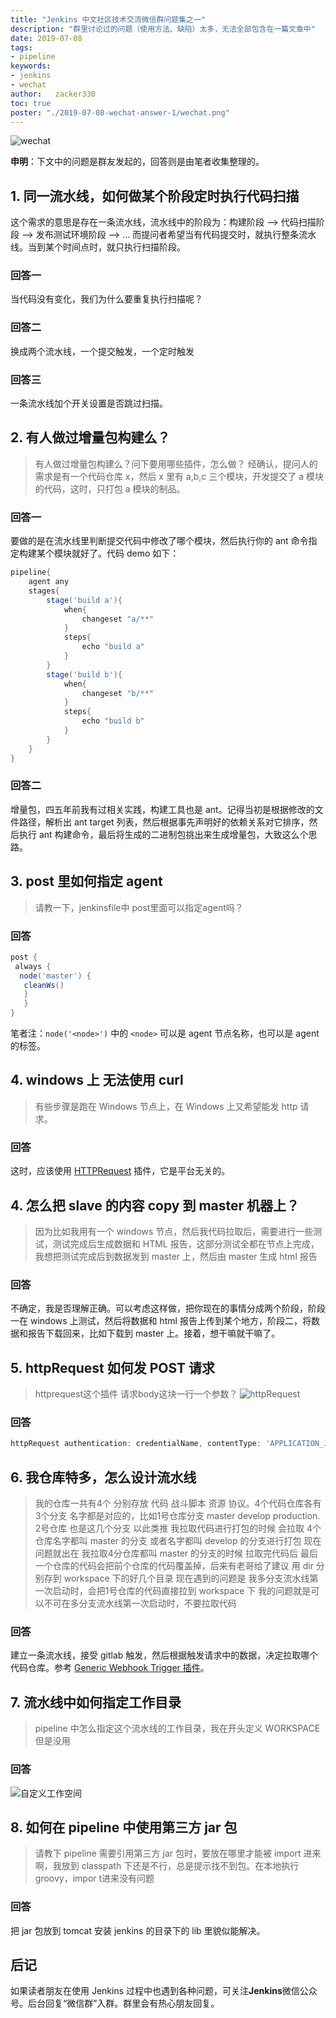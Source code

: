 ```yaml
---
title: "Jenkins 中文社区技术交流微信群问题集之一"
description: "群里讨论过的问题（使用方法、缺陷）太多，无法全部包含在一篇文章中"
date: 2019-07-08
tags:
- pipeline
keywords:
- jenkins
- wechat
author:   zacker330
toc: true
poster: "./2019-07-08-wechat-answer-1/wechat.png"
---
```


![wechat](wechat.png)

**申明**：下文中的问题是群友发起的，回答则是由笔者收集整理的。

## 1. 同一流水线，如何做某个阶段定时执行代码扫描
这个需求的意思是存在一条流水线，流水线中的阶段为：构建阶段 --> 代码扫描阶段 --> 发布测试环境阶段 --> ... 而提问者希望当有代码提交时，就执行整条流水线。当到某个时间点时，就只执行扫描阶段。

### 回答一
当代码没有变化，我们为什么要重复执行扫描呢？

### 回答二
换成两个流水线，一个提交触发，一个定时触发

### 回答三
一条流水线加个开关设置是否跳过扫描。

## 2. 有人做过增量包构建么？
> 有人做过增量包构建么？问下要用哪些插件，怎么做？
经确认，提问人的需求是有一个代码仓库 x，然后 x 里有 a,b,c 三个模块，开发提交了 a 模块的代码，这时，只打包 a 模块的制品。

### 回答一
要做的是在流水线里判断提交代码中修改了哪个模块，然后执行你的 ant 命令指定构建某个模块就好了。代码 demo 如下：

```groovy
pipeline{
    agent any
    stages{
        stage('build a'){
            when{
                changeset "a/**"
            }
            steps{
                echo "build a"
            }
        }
        stage('build b'){
            when{
                changeset "b/**"
            }
            steps{
                echo "build b"
            }
        }
    }
}
```

### 回答二
增量包，四五年前我有过相关实践，构建工具也是 ant。记得当初是根据修改的文件路径，解析出 ant target 列表，然后根据事先声明好的依赖关系对它排序，然后执行 ant 构建命令，最后将生成的二进制包挑出来生成增量包，大致这么个思路。

## 3. post 里如何指定 agent
> 请教一下，jenkinsfile中 post里面可以指定agent吗？

### 回答
```groovy
post {
 always {
  node('master') {
   cleanWs()
   }
   }
}
```
笔者注：`node('<node>')` 中的 `<node>` 可以是 agent 节点名称，也可以是 agent 的标签。

## 4. windows 上 无法使用 curl
> 有些步骤是跑在 Windows 节点上，在 Windows 上又希望能发 http 请求。

### 回答

这时，应该使用 [HTTPRequest](https://wiki.jenkins.io/display/JENKINS/HTTP+Request+Plugin) 插件，它是平台无关的。

## 4. 怎么把 slave 的内容 copy 到 master 机器上？
> 因为比如我用有一个 windows 节点，然后我代码拉取后，需要进行一些测试，测试完成后生成数据和 HTML 报告，这部分测试全都在节点上完成，我想把测试完成后到数据发到 master 上，然后由 master 生成 html 报告

### 回答
不确定，我是否理解正确。可以考虑这样做，把你现在的事情分成两个阶段，阶段一在 windows 上测试，然后将数据和 html 报告上传到某个地方，阶段二，将数据和报告下载回来，比如下载到 master 上。接着，想干嘛就干嘛了。

## 5. httpRequest 如何发 POST 请求
> httprequest这个插件
> 请求body这块一行一个参数？
![httpRequest](./httprequest.png)

### 回答
```groovy
httpRequest authentication: credentialName, contentType: 'APPLICATION_JSON_UTF8', httpMode: 'POST', requestBody: """{"reportJson": "111","id": "111","executeNum": 111}""", responseHandle: 'LEAVE_OPEN', url: "http://127.0.0.1/echo"

```

## 6. 我仓库特多，怎么设计流水线
> 我的仓库一共有4个 分别存放 代码 战斗脚本 资源 协议。4个代码仓库各有3个分支  名字都是对应的，比如1号仓库分支 master develop production.  2号仓库 也是这几个分支 以此类推  我拉取代码进行打包的时候 会拉取 4个仓库名字都叫 master 的分支 或者名字都叫 develop 的分支进行打包
现在问题就出在 我拉取4分仓库都叫 master 的分支的时候 拉取完代码后 最后一个仓库的代码会把前个仓库的代码覆盖掉，后来有老哥给了建议  用 dir 分别存到 workspace 下的好几个目录
现在遇到的问题是  我多分支流水线第一次启动时，会把1号仓库的代码直接拉到 workspace 下
我的问题就是可以不可在多分支流水线第一次启动时，不要拉取代码

### 回答
建立一条流水线，接受 gitlab 触发，然后根据触发请求中的数据，决定拉取哪个代码仓库。参考 [Generic Webhook Trigger 插件](https://wiki.jenkins.io/display/JENKINS/Generic+Webhook+Trigger+Plugin)。


## 7. 流水线中如何指定工作目录
> pipeline 中怎么指定这个流水线的工作目录，我在开头定义 WORKSPACE 但是没用

### 回答
![自定义工作空间](custom-workspace.png)

## 8. 如何在 pipeline 中使用第三方 jar 包
> 请教下 pipeline 需要引用第三方 jar 包时，要放在哪里才能被 import 进来啊，我放到 classpath 下还是不行，总是提示找不到包。在本地执行 groovy，impor t进来没有问题

### 回答 
把 jar 包放到 tomcat 安装 jenkins 的目录下的 lib 里貌似能解决。

## 后记 
如果读者朋友在使用 Jenkins 过程中也遇到各种问题，可关注**Jenkins**微信公众号。后台回复“微信群”入群。群里会有热心朋友回复。